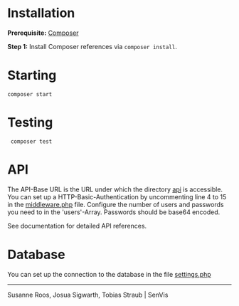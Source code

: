 # Installation

**Prerequisite:** [Composer](https://getcomposer.org/download/)

**Step 1:** Install Composer references via `composer install`.

# Starting

`composer start`

# Testing
` composer test`

# API
The API-Base URL is the URL under which the directory [api](api/) is accessible. You can set up a HTTP-Basic-Authentication by uncommenting line 4 to 15 in the [middleware.php](src/middleware.php) file. Configure the number of users and passwords you need to in the 'users'-Array. Passwords should be base64 encoded.

See documentation for detailed API references.

# Database
You can set up the connection to the database in the file [settings.php](src/settings.php)

-----------------
Susanne Roos, Josua Sigwarth, Tobias Straub | SenVis